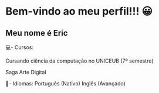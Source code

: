 # Bem-vindo ao meu perfil!!! 😀
## Meu nome é Eric

💻- Cursos:

  Cursando ciência da computação no UNICEUB (7º semestre)
  
  Saga Arte Digital
  
🦜- Idiomas:
  Português (Nativo)
  Inglês (Avançado)
  
